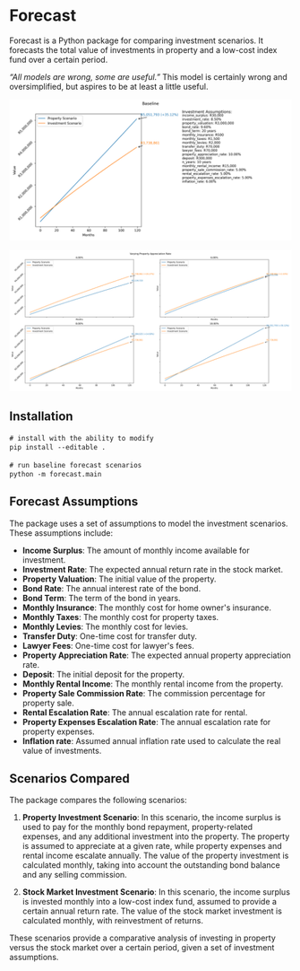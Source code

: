 # Forecast

Forecast is a Python package for comparing investment scenarios. It forecasts the total value of investments in property and a low-cost index fund over a certain period.

*“All models are wrong, some are useful.”* This model is certainly wrong and oversimplified, but aspires to be at least a little useful.

![Single forecast scenario](plots/baseline.png)

![Multiple forecast scenarios](plots/varying_property_appreciation_rate.png)

## Installation

```
# install with the ability to modify
pip install --editable .

# run baseline forecast scenarios
python -m forecast.main
```

## Forecast Assumptions

The package uses a set of assumptions to model the investment scenarios. These assumptions include:

- **Income Surplus**: The amount of monthly income available for investment.
- **Investment Rate**: The expected annual return rate in the stock market.
- **Property Valuation**: The initial value of the property.
- **Bond Rate**: The annual interest rate of the bond.
- **Bond Term**: The term of the bond in years.
- **Monthly Insurance**: The monthly cost for home owner's insurance.
- **Monthly Taxes**: The monthly cost for property taxes.
- **Monthly Levies**: The monthly cost for levies.
- **Transfer Duty**: One-time cost for transfer duty.
- **Lawyer Fees**: One-time cost for lawyer's fees.
- **Property Appreciation Rate**: The expected annual property appreciation rate.
- **Deposit**: The initial deposit for the property.
- **Monthly Rental Income**: The monthly rental income from the property.
- **Property Sale Commission Rate**: The commission percentage for property sale.
- **Rental Escalation Rate**: The annual escalation rate for rental.
- **Property Expenses Escalation Rate**: The annual escalation rate for property expenses.
- **Inflation rate**: Assumed annual inflation rate used to calculate the real value of investments.

## Scenarios Compared

The package compares the following scenarios:

1. **Property Investment Scenario**: In this scenario, the income surplus is used to pay for the monthly bond repayment, property-related expenses, and any additional investment into the property. The property is assumed to appreciate at a given rate, while property expenses and rental income escalate annually. The value of the property investment is calculated monthly, taking into account the outstanding bond balance and any selling commission.

2. **Stock Market Investment Scenario**: In this scenario, the income surplus is invested monthly into a low-cost index fund, assumed to provide a certain annual return rate. The value of the stock market investment is calculated monthly, with reinvestment of returns.

These scenarios provide a comparative analysis of investing in property versus the stock market over a certain period, given a set of investment assumptions.

